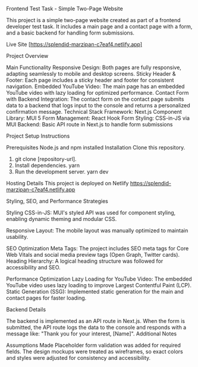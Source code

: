 Frontend Test Task - Simple Two-Page Website

This project is a simple two-page website created as part of a frontend developer test task. It includes a main page and a contact page with a form, and a basic backend for handling form submissions.

Live Site
[https://splendid-marzipan-c7eaf4.netlify.app]

Project Overview

Main Functionality
Responsive Design: Both pages are fully responsive, adapting seamlessly to mobile and desktop screens.
Sticky Header & Footer: Each page includes a sticky header and footer for consistent navigation.
Embedded YouTube Video: The main page has an embedded YouTube video with lazy loading for optimized performance.
Contact Form with Backend Integration: The contact form on the contact page submits data to a backend that logs input to the console and returns a personalized confirmation message.
Technical Stack
Framework: Next.js
Component Library: MUI 5
Form Management: React Hook Form
Styling: CSS-in-JS via MUI
Backend: Basic API route in Next.js to handle form submissions


Project Setup Instructions

Prerequisites
Node.js and npm installed
Installation
Clone this repository.
1. git clone [repository-url]. 
2. Install dependencies.
  yarn 
3. Run the development server. 
  yarn dev

Hosting Details
This project is deployed on Netlify
https://splendid-marzipan-c7eaf4.netlify.app

Styling, SEO, and Performance Strategies

Styling
CSS-in-JS: MUI's styled API was used for component styling, enabling dynamic theming and modular CSS.

Responsive Layout: The mobile layout was manually optimized to maintain usability.

SEO Optimization
Meta Tags:
The project includes SEO meta tags for Core Web Vitals and social media preview tags (Open Graph, Twitter cards).
Heading Hierarchy: A logical heading structure was followed for accessibility and SEO.


Performance Optimization
Lazy Loading for YouTube Video: The embedded YouTube video uses lazy loading to improve Largest Contentful Paint (LCP).
Static Generation (SSG): Implemented static generation for the main and contact pages for faster loading.


Backend Details

The backend is implemented as an API route in Next.js. When the form is submitted, the API route logs the data to the console and responds with a message like: "Thank you for your interest, [Name]".
Additional Notes

Assumptions Made
Placeholder form validation was added for required fields.
The design mockups were treated as wireframes, so exact colors and styles were adjusted for consistency and accessibility.
